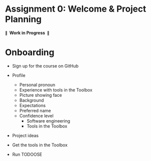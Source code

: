 # Assignment 0: Welcome & Project Planning

**<small>🚧</small>  Work in Progress  <small>🚧</small>**

# Onboarding


* Sign up for the course on GitHub
* Profile
    * Personal pronoun
    * Experience with tools in the Toolbox
    * Picture showing face
    * Background
    * Expectations
    * Preferred name

    - Confidence level
      - Software engineering
      - Tools in the Toolbox
* Project ideas
* Get the tools in the Toolbox
* Run TODOOSE